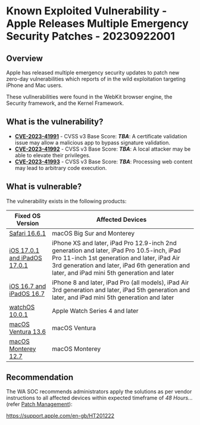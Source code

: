 # Known Exploited Vulnerability - Apple Releases Multiple Emergency Security Patches - 20230922001

## Overview

Apple has released multiple emergency security updates to patch new zero-day vulnerabilities which reports of in the wild exploitation targeting iPhone and Mac users.

These vullnerabilities were found in the WebKit browser engine, the Security framework, and the Kernel Framework.

## What is the vulnerability?

- [**CVE-2023-41991**](https://www.cve.org/CVERecord?id=CVE-2023-41991) - CVSS v3 Base Score: ***TBA***: A certificate validation issue may allow a malicious app to bypass signature validation.
- [**CVE-2023-41992**](https://www.cve.org/CVERecord?id=CVE-2023-41992) - CVSS v3 Base Score: ***TBA***: A local attacker may be able to elevate their privileges.
- [**CVE-2023-41993**](https://www.cve.org/CVERecord?id=CVE-2023-41993) - CVSS v3 Base Score: ***TBA***: Processing web content may lead to arbitrary code execution.

## What is vulnerable?

The vulnerability exists in the following products:

| Fixed OS Version | Affected Devices |
|---|---|
| [Safari 16.6.1](https://support.apple.com/kb/HT213930) | macOS Big Sur and Monterey |
| [iOS 17.0.1 and iPadOS 17.0.1](https://support.apple.com/kb/HT213926) | iPhone XS and later, iPad Pro 12.9-inch 2nd generation and later, iPad Pro 10.5-inch, iPad Pro 11-inch 1st generation and later, iPad Air 3rd generation and later, iPad 6th generation and later, and iPad mini 5th generation and later |
| [iOS 16.7 and iPadOS 16.7](https://support.apple.com/kb/HT213927) | iPhone 8 and later, iPad Pro (all models), iPad Air 3rd generation and later, iPad 5th generation and later, and iPad mini 5th generation and later |
| [watchOS 10.0.1](https://support.apple.com/kb/HT213928) | Apple Watch Series 4 and later |
| [macOS Ventura 13.6](https://support.apple.com/kb/HT213931) | macOS Ventura |
| [macOS Monterey 12.7](https://support.apple.com/kb/HT213932) | macOS Monterey |

## Recommendation

The WA SOC recommends administrators apply the solutions as per vendor instructions to all affected devices within expected timeframe of *48 Hours...* (refer [Patch Management](../guidelines/patch-management.md)):

<https://support.apple.com/en-gb/HT201222>